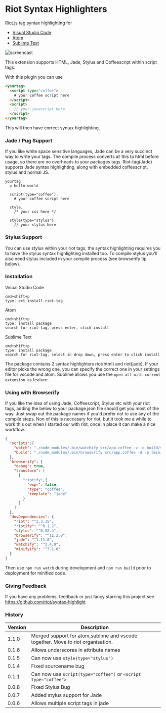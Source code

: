 # Riot Syntax Highlighters

[Riot.js](http://riotjs.com/) tag syntax highlighting for 

* [Visual Studio Code](https://marketplace.visualstudio.com/items?itemName=crisward.riot-tag)
* [Atom](https://atom.io/packages/riot-tag)
* [Sublime Text](https://packagecontrol.io/packages/Riot%20Tag)


![screencast](https://github.com/riot/syntax-highlight/raw/master/images/screen-cast.gif)

This extension supports HTML, Jade, Stylus and Coffeescript within script tags.

With this plugin you can use

```html
<yourtag>
  <script type="coffee">
    # your coffee script here
  </script>
  <script>
    // your javascript here
  </script>
</yourtag>
```
This will then have correct syntax highlighting.

### Jade / Pug Support

If you like white space sensitive languages, Jade can be
a very succinct way to write your tags. The compile process
converts all this to html before usage, so there are no
overheads to your packages tags. Riot-tag(Jade) supports
Jade syntax highlighting, along with embedded coffeescript,
stylus and normal JS.



```jade
yourtag
  p hello world

  script(type="coffee").
    # your coffee script here
    
  style.
    /* your css here */
    
  style(type="stylus")
    // your stylus here 

```

### Stylus Support

You can use stylus within your riot tags, the syntax highlighting requires you
to have the stylus syntax highlighting installed too. To compile stylus you'll
also need stylus included in your compile process (see browserify tip below). 

### Installation 

Visual Studio Code
```
cmd+shift+p
type: ext install riot-tag
```

Atom
```
cmd+shift+p
type: install package 
search for riot-tag, press enter, click install
```

Sublime Text
```
cmd+shift+p
type: install package 
search for riot-tag, select in drop down, press enter to click install
```


The package contains 2 syntax highlighters riot(html) and riot(jade). 
If your editor picks the wrong one, you can specify the correct one in your settings file for vscode and atom.
Sublime allows you use the `open all with current extension as` feature.


### Using with Browserify

If you like the idea of using Jade, Coffeescript, Stylus etc with your riot tags, adding the
below to your package.json file should get you most of the way. Just swap out the package names
if you'd prefer not to use any of the compile steps. Non of this is neccesary for riot, but it took
me a while to work this out when I started our with riot, once in place it can make a nice workflow.

```json
{
  "scripts":{
    "watch": "./node_modules/.bin/watchify src/app.coffee -v -o build/site.js",
    "build": "./node_modules/.bin/browserify src/app.coffee -d -p [minifyify --uglify [--mangle 0] --map build/app.map.json --output build/app.map.json] -o build/app.js"
  },
  "browserify": {
    "debug": true,
    "transform": [
      [
        "riotify",{
          "expr": false,
          "type": "coffee",
          "template": "jade"
        }
      ]
    ]
  },
  "devDependencies": {
    "riot": "^2.3.15",
    "riotify": "^0.1.2",
    "stylus": "^0.52.4",
    "browserify": "^11.2.0",
    "jade": "^1.11.0",
    "watchify": "^3.4.0",
    "minifyify": "^7.1.0"
  }
}
```
Then use `npm run watch` during development and `npm run build` prior to deployment for minified code.


### Giving Feedback

If you have any problems, feedback or just fancy starring this project
see https://github.com/riot/syntax-highlight


### History

|Version | Description
|----    |----
| 1.1.0  | Merged support for atom,sublime and vscode together. Move to riot organisation.
| 0.1.6  | Allows underscores in attribute names
| 0.1.5  | Can now use `style(type="stylus")`
| 0.1.4  | Fixed sourcename bug
| 0.1.1  | Can now use `script(type="coffee")` or `<script type="coffee">`
| 0.0.8  | Fixed Stylus Bug
| 0.0.7  | Added stylus support for Jade
| 0.0.6  | Allows multiple script tags in jade
